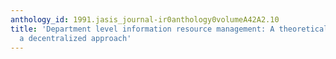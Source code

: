 ```yaml
---
anthology_id: 1991.jasis_journal-ir0anthology0volumeA42A2.10
title: 'Department level information resource management: A theoretical argument for
  a decentralized approach'
---
```

